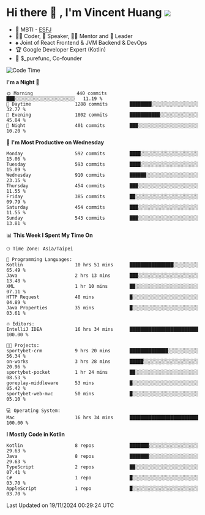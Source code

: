 # Hi there 👋 , I'm Vincent Huang ![](https://komarev.com/ghpvc/?username=Jian-Min-Huang)
- 👀 MBTI - [ESFJ](https://www.16personalities.com/esfj-personality)
- 👨‍💻 Coder, 🎤 Speaker, 👨‍🏫 Mentor and 🚀 Leader
- ♠️ Joint of React Frontend & JVM Backend & DevOps
- 🏆 Google Developer Expert (Kotlin)
- 💼 $_purefunc, Co-founder

<!--START_SECTION:waka-->
![Code Time](http://img.shields.io/badge/Code%20Time-4%2C725%20hrs%2035%20mins-blue)

**I'm a Night 🦉** 

```text
🌞 Morning                440 commits         ███░░░░░░░░░░░░░░░░░░░░░░   11.19 % 
🌆 Daytime                1288 commits        ████████░░░░░░░░░░░░░░░░░   32.77 % 
🌃 Evening                1802 commits        ███████████░░░░░░░░░░░░░░   45.84 % 
🌙 Night                  401 commits         ███░░░░░░░░░░░░░░░░░░░░░░   10.20 % 
```
📅 **I'm Most Productive on Wednesday** 

```text
Monday                   592 commits         ████░░░░░░░░░░░░░░░░░░░░░   15.06 % 
Tuesday                  593 commits         ████░░░░░░░░░░░░░░░░░░░░░   15.09 % 
Wednesday                910 commits         ██████░░░░░░░░░░░░░░░░░░░   23.15 % 
Thursday                 454 commits         ███░░░░░░░░░░░░░░░░░░░░░░   11.55 % 
Friday                   385 commits         ██░░░░░░░░░░░░░░░░░░░░░░░   09.79 % 
Saturday                 454 commits         ███░░░░░░░░░░░░░░░░░░░░░░   11.55 % 
Sunday                   543 commits         ███░░░░░░░░░░░░░░░░░░░░░░   13.81 % 
```


📊 **This Week I Spent My Time On** 

```text
🕑︎ Time Zone: Asia/Taipei

💬 Programming Languages: 
Kotlin                   10 hrs 51 mins      ████████████████░░░░░░░░░   65.49 % 
Java                     2 hrs 13 mins       ███░░░░░░░░░░░░░░░░░░░░░░   13.48 % 
XML                      1 hr 10 mins        ██░░░░░░░░░░░░░░░░░░░░░░░   07.11 % 
HTTP Request             48 mins             █░░░░░░░░░░░░░░░░░░░░░░░░   04.89 % 
Java Properties          35 mins             █░░░░░░░░░░░░░░░░░░░░░░░░   03.61 % 

🔥 Editors: 
IntelliJ IDEA            16 hrs 34 mins      █████████████████████████   100.00 % 

🐱‍💻 Projects: 
sportybet-crm            9 hrs 20 mins       ██████████████░░░░░░░░░░░   56.34 % 
on-works                 3 hrs 28 mins       █████░░░░░░░░░░░░░░░░░░░░   20.96 % 
sportybet-pocket         1 hr 24 mins        ██░░░░░░░░░░░░░░░░░░░░░░░   08.53 % 
goreplay-middleware      53 mins             █░░░░░░░░░░░░░░░░░░░░░░░░   05.42 % 
sportybet-web-mvc        50 mins             █░░░░░░░░░░░░░░░░░░░░░░░░   05.10 % 

💻 Operating System: 
Mac                      16 hrs 34 mins      █████████████████████████   100.00 % 
```

**I Mostly Code in Kotlin** 

```text
Kotlin                   8 repos             ███████░░░░░░░░░░░░░░░░░░   29.63 % 
Java                     8 repos             ███████░░░░░░░░░░░░░░░░░░   29.63 % 
TypeScript               2 repos             ██░░░░░░░░░░░░░░░░░░░░░░░   07.41 % 
C#                       1 repo              █░░░░░░░░░░░░░░░░░░░░░░░░   03.70 % 
AppleScript              1 repo              █░░░░░░░░░░░░░░░░░░░░░░░░   03.70 % 
```




 Last Updated on 19/11/2024 00:29:24 UTC
<!--END_SECTION:waka-->
